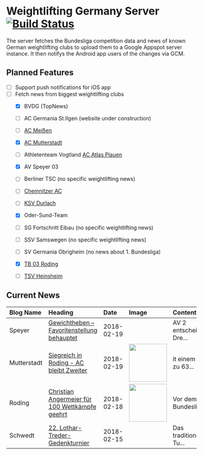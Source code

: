 # Weightlifting Germany Server [![Build Status](https://travis-ci.org/WGierke/weightlifting_germany_server.svg?branch=master)](https://travis-ci.org/WGierke/weightlifting_germany_server)

The server fetches the Bundesliga competition data and news of known German weightlifting clubs to upload them to a Google Appspot server instance.
It then notifys the Android app users of the changes via GCM.

## Planned Features
- [ ] Support push notifications for iOS app  
- [ ] Fetch news from biggest weightlifting clubs
    - [X] BVDG (TopNews)
    - [ ] AC Germania St.Ilgen (website under construction)
    - [ ] [AC Meißen](http://www.ac-meissen.de/index.php?start=1)
    - [X] [AC Mutterstadt](http://www.ac-mutterstadt.de/index.php?start=1)
    - [ ] Athletenteam Vogtland [AC Atlas Plauen](https://acatlas.wordpress.com/)
    - [X] AV Speyer 03
    - [ ] Berliner TSC (no specific weightlifting news)
    - [ ] [Chemnitzer AC](http://chemnitzer-athletenclub.de/aktuelles/news/page/1/)
    - [ ] [KSV Durlach](http://ksvdurlach.de/news?page_n54=1)
    - [X] Oder-Sund-Team
    - [ ] SG Fortschritt Eibau (no specific weightlifting news)
    - [ ] SSV Samswegen (no specific weightlifting news)
    - [ ] SV Germania Obrigheim (no news about 1. Bundesliga)
    - [X] [TB 03 Roding](http://www.tb03-gewichtheben.de/page/1/)
    - [ ] [TSV Heinsheim](http://gewichtheben.tsv-heinsheim.de/index.php?start=1)


## Current News

| Blog Name   | Heading                                                                                                                                        | Date       | Image                                                                                                                  | Content                 |
|:------------|:-----------------------------------------------------------------------------------------------------------------------------------------------|:-----------|:-----------------------------------------------------------------------------------------------------------------------|:------------------------|
| Speyer      | [Gewichtheben – Favoritenstellung behauptet](http://www.av03-speyer.de/2018/02/gewichtheben-favoritenstellung-behauptet/)                      | 2018-02-19 |                                                                                                                        | AV 2 entscheidet Dre... |
| Mutterstadt | [Siegreich in Roding - AC bleibt Zweiter](http://www.ac-mutterstadt.de/index.php?start=0&heading=fdb2b0ccc2d7e0bca50c0cf7476a026c1518994800.0) | 2018-02-19 | <img src='http://www.ac-mutterstadt.de//images/Prot-Roding.PNG' width='100px'/>                                        | it einem 680,1 zu 63... |
| Roding      | [Christian Angermeier für 100 Wettkämpfe geehrt](http://www.tb03-gewichtheben.de/2018/02/christian-angermeier-fuer-100-wettkaempfe-geehrt/)    | 2018-02-18 | <img src='http://www.tb03-gewichtheben.de/wp-content/gallery/tb-03-roding-ac-mutterstadt/P1070644.JPG' width='100px'/> | Vor dem Bundesligawe... |
| Schwedt     | [22. Lothar-Treder-Gedenkturnier](http://gewichtheben.blauweiss65-schwedt.de/?p=7679)                                                          | 2018-02-15 |                                                                                                                        | Das traditionelle Tu... |